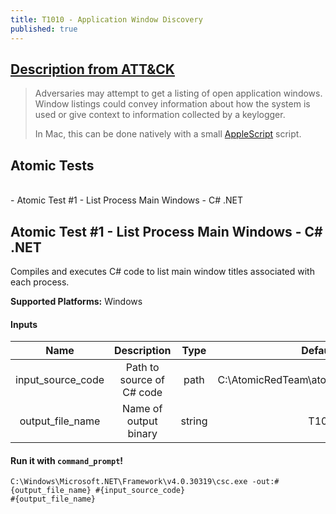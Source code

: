 ```yaml
---
title: T1010 - Application Window Discovery
published: true
---
```

## [Description from ATT&CK](https://attack.mitre.org/wiki/Technique/T1010)
<blockquote>Adversaries may attempt to get a listing of open application windows. Window listings could convey information about how the system is used or give context to information collected by a keylogger.

In Mac, this can be done natively with a small <a href="https://attack.mitre.org/techniques/T1155">AppleScript</a> script.</blockquote>

## Atomic Tests
<br/>
- Atomic Test #1 - List Process Main Windows - C# .NET

<br/>

## Atomic Test #1 - List Process Main Windows - C# .NET
Compiles and executes C# code to list main window titles associated with each process.

**Supported Platforms:** Windows

#### Inputs

| Name | Description | Type | Default Value | 
|:------:|:-------------:|:------:|:---------------:|
| input_source_code | Path to source of C# code | path | C:\AtomicRedTeam\atomics\T1010\src\T1010.cs|
| output_file_name | Name of output binary | string | T1010.exe|

#### Run it with `command_prompt`!

```
C:\Windows\Microsoft.NET\Framework\v4.0.30319\csc.exe -out:#{output_file_name} #{input_source_code}
#{output_file_name}
```
<br/>
